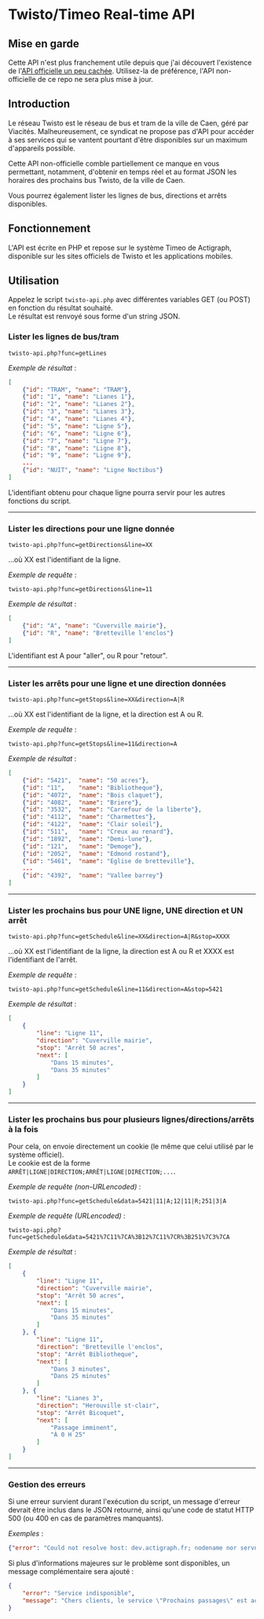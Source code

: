 # Twisto/Timeo Real-time API

## Mise en garde

Cette API n'est plus franchement utile depuis que j'ai découvert l'existence de l'[API officielle un peu cachée](https://gist.github.com/outadoc/40060db45c436977a912). Utilisez-la de préférence, l'API non-officielle de ce repo ne sera plus mise à jour.

## Introduction

Le réseau Twisto est le réseau de bus et tram de la ville de Caen, géré par Viacités. Malheureusement, ce syndicat ne propose pas d'API pour accéder à ses services qui se vantent pourtant d'être disponibles sur un maximum d'appareils possible.

Cette API non-officielle comble partiellement ce manque en vous permettant, notamment, d'obtenir en temps réel et au format JSON les horaires des prochains bus Twisto, de la ville de Caen.

Vous pourrez également lister les lignes de bus, directions et arrêts disponibles.

## Fonctionnement

L'API est écrite en PHP et repose sur le système Timeo de Actigraph, disponible sur les sites officiels de Twisto et les applications mobiles.

## Utilisation

Appelez le script `twisto-api.php` avec différentes variables GET (ou POST) en fonction du résultat souhaité.  
Le résultat est renvoyé sous forme d'un string JSON.

### Lister les lignes de bus/tram

	twisto-api.php?func=getLines

*Exemple de résultat* :

```json
[
	{"id": "TRAM", "name": "TRAM"},
	{"id": "1", "name": "Lianes 1"},
	{"id": "2", "name": "Lianes 2"},
	{"id": "3", "name": "Lianes 3"},
	{"id": "4", "name": "Lianes 4"},
	{"id": "5", "name": "Ligne 5"},
	{"id": "6", "name": "Ligne 6"},
	{"id": "7", "name": "Ligne 7"},
	{"id": "8", "name": "Ligne 8"},
	{"id": "9", "name": "Ligne 9"},
	...
	{"id": "NUIT", "name": "Ligne Noctibus"}
]
```

L'identifiant obtenu pour chaque ligne pourra servir pour les autres fonctions du script.

----------------------------------------

### Lister les directions pour une ligne donnée

	twisto-api.php?func=getDirections&line=XX

...où XX est l'identifiant de la ligne.

*Exemple de requête* :

	twisto-api.php?func=getDirections&line=11

*Exemple de résultat* :

```json
[
	{"id": "A", "name": "Cuverville mairie"},
	{"id": "R", "name": "Bretteville l'enclos"}
]
```

L'identifiant est A pour "aller", ou R pour "retour".

----------------------------------------

### Lister les arrêts pour une ligne et une direction données

	twisto-api.php?func=getStops&line=XX&direction=A|R

...où XX est l'identifiant de la ligne, et la direction est A ou R.

*Exemple de requête* :

	twisto-api.php?func=getStops&line=11&direction=A

*Exemple de résultat* :

```json
[
	{"id": "5421", 	"name": "50 acres"},
	{"id": "11", 	"name": "Bibliotheque"},
	{"id": "4072", 	"name": "Bois claquet"},
	{"id": "4082", 	"name": "Briere"},
	{"id": "3532", 	"name": "Carrefour de la liberte"},
	{"id": "4112",	"name": "Charmettes"},
	{"id": "4122", 	"name": "Clair soleil"},
	{"id": "511", 	"name": "Creux au renard"},
	{"id": "1892", 	"name": "Demi-lune"},
	{"id": "121", 	"name": "Demoge"},
	{"id": "2052", 	"name": "Edmond rostand"},
	{"id": "5461", 	"name": "Eglise de bretteville"},
	...
	{"id": "4392", 	"name": "Vallee barrey"}
]
```

----------------------------------------

### Lister les prochains bus pour UNE ligne, UNE direction et UN arrêt

	twisto-api.php?func=getSchedule&line=XX&direction=A|R&stop=XXXX

...où XX est l'identifiant de la ligne, la direction est A ou R et XXXX est l'identifiant de l'arrêt.

*Exemple de requête* :

	twisto-api.php?func=getSchedule&line=11&direction=A&stop=5421

*Exemple de résultat* :

```json
[
	{
		"line": "Ligne 11",
		"direction": "Cuverville mairie",
		"stop": "Arrêt 50 acres",
		"next": [
			"Dans 15 minutes", 
			"Dans 35 minutes"
		]
	}
]
```

----------------------------------------

### Lister les prochains bus pour plusieurs lignes/directions/arrêts à la fois

Pour cela, on envoie directement un cookie (le même que celui utilisé par le système officiel).  
Le cookie est de la forme `ARRÊT|LIGNE|DIRECTION;ARRÊT|LIGNE|DIRECTION;...`.

*Exemple de requête (non-URLencoded)* :

	twisto-api.php?func=getSchedule&data=5421|11|A;12|11|R;251|3|A

*Exemple de requête (URLencoded)* :

	twisto-api.php?func=getSchedule&data=5421%7C11%7CA%3B12%7C11%7CR%3B251%7C3%7CA

*Exemple de résultat* :

```json
[
	{
		"line": "Ligne 11",
		"direction": "Cuverville mairie",
		"stop": "Arrêt 50 acres",
		"next": [
			"Dans 15 minutes", 
			"Dans 35 minutes"
		]
	}, {
		"line": "Ligne 11",
		"direction": "Bretteville l'enclos",
		"stop": "Arrêt Bibliotheque",
		"next": [
			"Dans 3 minutes", 
			"Dans 25 minutes"
		]
	}, {
		"line": "Lianes 3",
		"direction": "Herouville st-clair",
		"stop": "Arrêt Bicoquet",
		"next": [
			"Passage imminent",
			"À 0 H 25"
		]
	}
]
```

----------------------------------------

### Gestion des erreurs

Si une erreur survient durant l'exécution du script, un message d'erreur devrait être inclus dans le JSON retourné, ainsi qu'une code de statut HTTP 500 (ou 400 en cas de paramètres manquants).

*Exemples* :

```json
{"error": "Could not resolve host: dev.actigraph.fr; nodename nor servname provided, or not known"}
```

Si plus d'informations majeures sur le problème sont disponibles, un message complémentaire sera ajouté :

```json
{
	"error": "Service indisponible",
	"message": "Chers clients, le service \"Prochains passages\" est actuellement indisponible. Nous faisons le maximum pour le rétablir au plus vite. Merci de votre compréhension."
}
```
